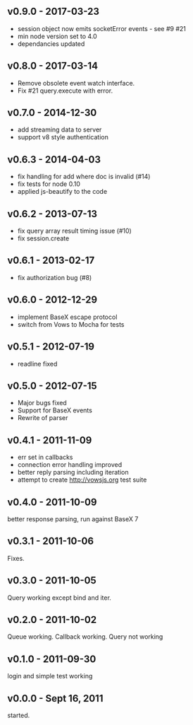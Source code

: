 ## v0.9.0 - 2017-03-23
- session object now emits socketError events - see #9 #21
- min node version set to 4.0
- dependancies updated  

## v0.8.0 - 2017-03-14
- Remove obsolete event watch interface. 
- Fix #21 query.execute with error.

## v0.7.0 - 2014-12-30
- add streaming data to server
- support v8 style authentication 

## v0.6.3 - 2014-04-03
- fix handling for add where doc is invalid (#14)
- fix tests for node 0.10
- applied js-beautify to the code

## v0.6.2 - 2013-07-13
- fix query array result timing issue (#10)
- fix session.create

## v0.6.1 - 2013-02-17
- fix authorization bug (#8)

## v0.6.0 - 2012-12-29
- implement BaseX escape protocol
- switch from Vows to Mocha for tests

## v0.5.1 - 2012-07-19
- readline fixed

## v0.5.0 - 2012-07-15

- Major bugs fixed
- Support for BaseX events
- Rewrite of parser


## v0.4.1 - 2011-11-09

- err set in callbacks
- connection error handling improved
- better reply parsing including iteration
- attempt to create http://vowsjs.org test suite

## v0.4.0 - 2011-10-09
better response parsing, run against BaseX 7
## v0.3.1 - 2011-10-06
Fixes.
## v0.3.0 - 2011-10-05
Query working except bind and iter.
## v0.2.0 - 2011-10-02
Queue working. Callback working. Query not working
## v0.1.0 - 2011-09-30
login and simple test working
## v0.0.0 - Sept 16, 2011
started.